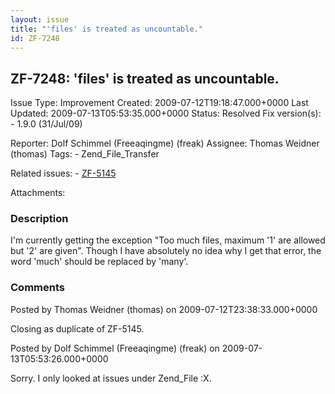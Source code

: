 ```yaml
---
layout: issue
title: "'files' is treated as uncountable."
id: ZF-7248
---
```


ZF-7248: 'files' is treated as uncountable.
-------------------------------------------

 Issue Type: Improvement Created: 2009-07-12T19:18:47.000+0000 Last Updated: 2009-07-13T05:53:35.000+0000 Status: Resolved Fix version(s): - 1.9.0 (31/Jul/09)
 
 Reporter:  Dolf Schimmel (Freeaqingme) (freak)  Assignee:  Thomas Weidner (thomas)  Tags: - Zend\_File\_Transfer
 
 Related issues: - [ZF-5145](/issues/browse/ZF-5145)
 
 Attachments: 
### Description

I'm currently getting the exception "Too much files, maximum '1' are allowed but '2' are given". Though I have absolutely no idea why I get that error, the word 'much' should be replaced by 'many'.

 

 

### Comments

Posted by Thomas Weidner (thomas) on 2009-07-12T23:38:33.000+0000

Closing as duplicate of ZF-5145.

 

 

Posted by Dolf Schimmel (Freeaqingme) (freak) on 2009-07-13T05:53:26.000+0000

Sorry. I only looked at issues under Zend\_File :X.

 

 